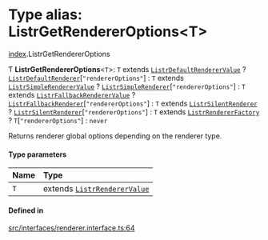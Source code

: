 # Type alias: ListrGetRendererOptions<T\>

[index](../modules/index.md).ListrGetRendererOptions

Ƭ **ListrGetRendererOptions**<`T`\>: `T` extends [`ListrDefaultRendererValue`](index.ListrDefaultRendererValue.md) ? [`ListrDefaultRenderer`](index.ListrDefaultRenderer.md)[``"rendererOptions"``] : `T` extends [`ListrSimpleRendererValue`](index.ListrSimpleRendererValue.md) ? [`ListrSimpleRenderer`](index.ListrSimpleRenderer.md)[``"rendererOptions"``] : `T` extends [`ListrFallbackRendererValue`](index.ListrFallbackRendererValue.md) ? [`ListrFallbackRenderer`](index.ListrFallbackRenderer.md)[``"rendererOptions"``] : `T` extends [`ListrSilentRenderer`](index.ListrSilentRenderer.md) ? [`ListrSilentRenderer`](index.ListrSilentRenderer.md)[``"rendererOptions"``] : `T` extends [`ListrRendererFactory`](index.ListrRendererFactory.md) ? `T`[``"rendererOptions"``] : `never`

Returns renderer global options depending on the renderer type.

#### Type parameters

| Name | Type |
| :------ | :------ |
| `T` | extends [`ListrRendererValue`](index.ListrRendererValue.md) |

#### Defined in

[src/interfaces/renderer.interface.ts:64](https://github.com/cenk1cenk2/listr2/blob/70fdfc5/src/interfaces/renderer.interface.ts#L64)
